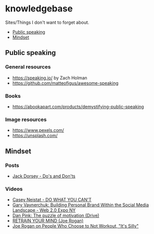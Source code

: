 # knowledgebase
Sites/Things I don't want to forget about.

* [Public speaking](#public-speaking)
* [Mindset](#mindset)


## Public speaking

### General resources
* https://speaking.io/ by Zach Holman
* https://github.com/matteofigus/awesome-speaking

### Books
* https://abookapart.com/products/demystifying-public-speaking

### Image resources
* https://www.pexels.com/
* https://unsplash.com/

## Mindset

### Posts
* [Jack Dorsey - Do's and Don'ts](https://mashable.com/2013/10/20/twitter-founder-jack-dorsey-dos-and-donts/)

### Videos

* [Casey Neistat - DO WHAT YOU CAN'T](https://www.youtube.com/watch?v=jG7dSXcfVqE)
* [Gary Vaynerchuk: Building Personal Brand Within the Social Media Landscape - Web 2.0 Expo NY](https://www.youtube.com/watch?v=EhqZ0RU95d4)
* [Dan Pink: The puzzle of motivation (Drive)](https://www.youtube.com/watch?v=rrkrvAUbU9Y)
* [RETRAIN YOUR MIND (Joe Rogan)](https://www.youtube.com/watch?v=ysTGb27yCcc)
* [Joe Rogan on People Who Choose to Not Workout, "It's Silly"](https://www.youtube.com/watch?v=d-babgLc9JQ)
